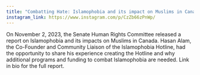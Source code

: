 ```yaml
---
title: "Combatting Hate: Islamophobia and its impact on Muslims in Canada"
instagram_link: https://www.instagram.com/p/CzZb66zPnWp/
---
```

On November 2, 2023, the Senate Human Rights Committee released a report on Islamophobia and its impacts on Muslims in Canada.
Hasan Alam, the Co-Founder and Community Liaison of the Islamophobia Hotline, had the opportunity to share his experience creating the Hotline and why additional programs and funding to combat Islamophobia are needed.
Link in bio for the full report.